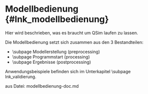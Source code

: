 Modellbedienung {#lnk_modellbedienung}
================

Hier wird beschrieben, was es braucht um QSim laufen zu lassen.

Die Modellbedienung setzt sich zusammen aus den 3 Bestandteilen:
- \subpage Modellerstellung (preprocessing)
- \subpage Programmstart (processing)
- \subpage Ergebnisse (postprocessing)

Anwendungsbeispiele befinden sich im Unterkapitel \subpage lnk_validierung.



aus Datei: modellbedienung-doc.md
